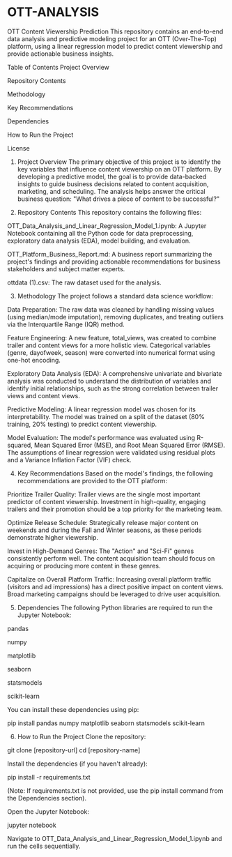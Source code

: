 # OTT-ANALYSIS
OTT Content Viewership Prediction
This repository contains an end-to-end data analysis and predictive modeling project for an OTT (Over-The-Top) platform, using a linear regression model to predict content viewership and provide actionable business insights.

Table of Contents
Project Overview

Repository Contents

Methodology

Key Recommendations

Dependencies

How to Run the Project

License

1. Project Overview
The primary objective of this project is to identify the key variables that influence content viewership on an OTT platform. By developing a predictive model, the goal is to provide data-backed insights to guide business decisions related to content acquisition, marketing, and scheduling. The analysis helps answer the critical business question: "What drives a piece of content to be successful?"

2. Repository Contents
This repository contains the following files:

OTT_Data_Analysis_and_Linear_Regression_Model_1.ipynb: A Jupyter Notebook containing all the Python code for data preprocessing, exploratory data analysis (EDA), model building, and evaluation.

OTT_Platform_Business_Report.md: A business report summarizing the project's findings and providing actionable recommendations for business stakeholders and subject matter experts.

ottdata (1).csv: The raw dataset used for the analysis.

3. Methodology
The project follows a standard data science workflow:

Data Preparation: The raw data was cleaned by handling missing values (using median/mode imputation), removing duplicates, and treating outliers via the Interquartile Range (IQR) method.

Feature Engineering: A new feature, total_views, was created to combine trailer and content views for a more holistic view. Categorical variables (genre, dayofweek, season) were converted into numerical format using one-hot encoding.

Exploratory Data Analysis (EDA): A comprehensive univariate and bivariate analysis was conducted to understand the distribution of variables and identify initial relationships, such as the strong correlation between trailer views and content views.

Predictive Modeling: A linear regression model was chosen for its interpretability. The model was trained on a split of the dataset (80% training, 20% testing) to predict content viewership.

Model Evaluation: The model's performance was evaluated using R-squared, Mean Squared Error (MSE), and Root Mean Squared Error (RMSE). The assumptions of linear regression were validated using residual plots and a Variance Inflation Factor (VIF) check.

4. Key Recommendations
Based on the model's findings, the following recommendations are provided to the OTT platform:

Prioritize Trailer Quality: Trailer views are the single most important predictor of content viewership. Investment in high-quality, engaging trailers and their promotion should be a top priority for the marketing team.

Optimize Release Schedule: Strategically release major content on weekends and during the Fall and Winter seasons, as these periods demonstrate higher viewership.

Invest in High-Demand Genres: The "Action" and "Sci-Fi" genres consistently perform well. The content acquisition team should focus on acquiring or producing more content in these genres.

Capitalize on Overall Platform Traffic: Increasing overall platform traffic (visitors and ad impressions) has a direct positive impact on content views. Broad marketing campaigns should be leveraged to drive user acquisition.

5. Dependencies
The following Python libraries are required to run the Jupyter Notebook:

pandas

numpy

matplotlib

seaborn

statsmodels

scikit-learn

You can install these dependencies using pip:

pip install pandas numpy matplotlib seaborn statsmodels scikit-learn

6. How to Run the Project
Clone the repository:

git clone [repository-url]
cd [repository-name]

Install the dependencies (if you haven't already):

pip install -r requirements.txt

(Note: If requirements.txt is not provided, use the pip install command from the Dependencies section).

Open the Jupyter Notebook:

jupyter notebook

Navigate to OTT_Data_Analysis_and_Linear_Regression_Model_1.ipynb and run the cells sequentially.


